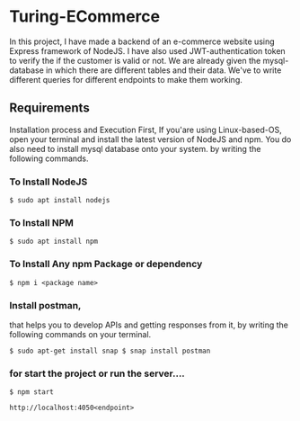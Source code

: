 # Turing-ECommerce


In this project, I have made a backend of an e-commerce website using Express framework of NodeJS. I have also used JWT-authentication token to verify the if the customer is valid or not. We are already given the mysql-database in which there are different tables and their data. We've to write different queries for different endpoints to make them working.

## Requirements
Installation process and Execution First, If you'are using Linux-based-OS, open your terminal and install the latest version of NodeJS and npm. You do also need to install mysql database onto your system. by writing the following commands.

### To Install NodeJS
```
$ sudo apt install nodejs
```

### To Install NPM
```
$ sudo apt install npm
```

### To Install Any npm Package or dependency
```
$ npm i <package name>
```

### Install postman, 
that helps you to develop APIs and getting responses from it, by writing the following commands on your terminal.
```
$ sudo apt-get install snap $ snap install postman
```

### for start the project or run the server....
```
$ npm start

http://localhost:4050<endpoint>

```
    
   


